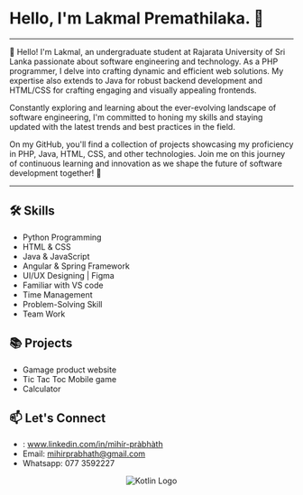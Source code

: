 # Hello, I'm Lakmal Premathilaka. 👋

<!-- My Introduction -->

---

👋 Hello! I'm Lakmal, an undergraduate student at Rajarata University of Sri Lanka passionate about software engineering and technology. As a PHP programmer, I delve into crafting dynamic and efficient web solutions. My expertise also extends to Java for robust backend development and HTML/CSS for crafting engaging and visually appealing frontends.

Constantly exploring and learning about the ever-evolving landscape of software engineering, I'm committed to honing my skills and staying updated with the latest trends and best practices in the field. 

On my GitHub, you'll find a collection of projects showcasing my proficiency in PHP, Java, HTML, CSS, and other technologies. Join me on this journey of continuous learning and innovation as we shape the future of software development together! 🚀

---

<!-- My GitHub Stats -->


## 🛠️ Skills
- Python Programming 
- HTML & CSS
- Java & JavaScript
- Angular & Spring Framework
- UI/UX Designing | Figma
- Familiar with VS code
- Time Management
- Problem-Solving Skill
- Team Work


## 📚 Projects
- Gamage product website
- Tic Tac Toc Mobile game
- Calculator

## 📫 Let's Connect
- <i class="fi fi-brands-linkedin"></i>: www.linkedin.com/in/mìhír-pràbhàth
- Email: mihirprabhath@gmail.com
- Whatsapp: 077 3592227

<!-- Attractive Kotlin Logo -->
<p align="center">
  <img src="https://github.com/JetBrains/kotlin/blob/master/assets/images/twitter-card/kotlin_800x418.png" alt="Kotlin Logo">
</p>
